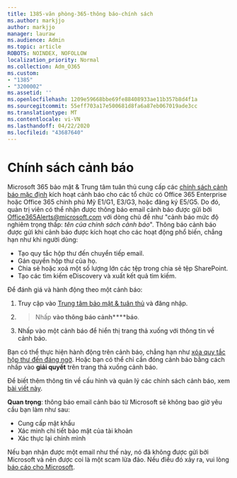 ```yaml
---
title: 1385-văn phòng-365-thông báo-chính sách
ms.author: markjjo
author: markjjo
manager: lauraw
ms.audience: Admin
ms.topic: article
ROBOTS: NOINDEX, NOFOLLOW
localization_priority: Normal
ms.collection: Adm_O365
ms.custom:
- "1385"
- "3200002"
ms.assetid: ''
ms.openlocfilehash: 1209e59668bbe69fe88408933ae11b357b8d4f1a
ms.sourcegitcommit: 55eff703a17e500681d8fa6a87eb067019ade3cc
ms.translationtype: MT
ms.contentlocale: vi-VN
ms.lasthandoff: 04/22/2020
ms.locfileid: "43687640"
---
```

# <a name="alert-policies"></a>Chính sách cảnh báo

Microsoft 365 bảo mật & Trung tâm tuân thủ cung cấp các [chính sách cảnh báo mặc định](https://docs.microsoft.com/office365/securitycompliance/alert-policies#default-alert-policies) kích hoạt cảnh báo cho các tổ chức có Office 365 Enterprise hoặc Office 365 chính phủ Mỹ E1/G1, E3/G3, hoặc đăng ký E5/G5. Do đó, quản trị viên có thể nhận được thông báo email cảnh báo được gửi bởi Office365Alerts@microsoft.com với dòng chủ đề như "cảnh báo mức độ nghiêm trọng thấp: *tên của chính sách cảnh báo*". Thông báo cảnh báo được gửi khi cảnh báo được kích hoạt cho các hoạt động phổ biến, chẳng hạn như khi người dùng:

- Tạo quy tắc hộp thư đến chuyển tiếp email.
- Gán quyền hộp thư của họ.
- Chia sẻ hoặc xoá một số lượng lớn các tệp trong chia sẻ tệp SharePoint.
- Tạo các tìm kiếm eDiscovery và xuất kết quả tìm kiếm.

Để đánh giá và hành động theo một cảnh báo:

1. Truy cập vào [Trung tâm bảo mật & tuân thủ](https://protection.office.com) và đăng nhập.
2.  > Nhấp **vào thông báo cảnh****báo**.
3. Nhấp vào một cảnh báo để hiển thị trang thả xuống với thông tin về cảnh báo.

Bạn có thể thực hiện hành động trên cảnh báo, chẳng hạn như [xóa quy tắc hộp thư đến đáng ngờ](https://docs.microsoft.com/office365/securitycompliance/responding-to-a-compromised-email-account). Hoặc bạn có thể chỉ cần đóng cảnh báo bằng cách nhấp vào **giải quyết** trên trang thả xuống cảnh báo.

Để biết thêm thông tin về cấu hình và quản lý các chính sách cảnh báo, xem [bài viết này](https://docs.microsoft.com/office365/securitycompliance/alert-policies).

**Quan trọng**: thông báo email cảnh báo từ Microsoft sẽ không bao giờ yêu cầu bạn làm như sau:

- Cung cấp mật khẩu
- Xác minh chi tiết bảo mật của tài khoản
- Xác thực lại chính mình

Nếu bạn nhận được một email như thế này, nó đã không được gửi bởi Microsoft và nên được coi là một scam lừa đảo. Nếu điều đó xảy ra, vui lòng [báo cáo cho Microsoft](https://docs.microsoft.com/office365/SecurityCompliance/report-junk-email-and-phishing-scams-in-outlook-on-the-web-eop).